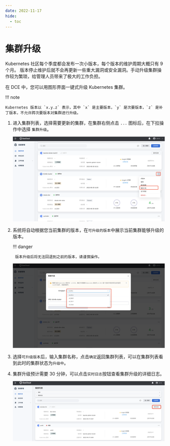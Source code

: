 ```yaml
---
date: 2022-11-17
hide:
  - toc
---
```


# 集群升级

Kubernetes 社区每个季度都会发布一次小版本，每个版本的维护周期大概只有 9 个月。
版本停止维护后就不会再更新一些重大漏洞或安全漏洞。手动升级集群操作较为繁琐，给管理人员带来了极大的工作负担。

在 DCE 中，您可以用图形界面一键式升级 Kubernetes 集群。

!!! note

    Kubernetes 版本以 `x.y.z` 表示，其中 `x` 是主要版本，`y` 是次要版本，`z` 是补丁版本，不允许跨次要版本对集群进行升级。

1. 进入集群列表，选择需要更新的集群，在集群右侧点击 `...` 图标后，在下拉操作中选择 `集群升级`。

    ![升级集群](../../images/upgradecluster01.png)

2. 系统将自动根据您当前集群的版本，在`可升级的版本`中展示当前集群能够升级的版本。

    !!! danger

        版本升级后将无法回退到之前的版本，请谨慎操作。

      ![可升级版本](../../images/upgradecluster02.png)

3. 选择`可升级版本`后，输入集群名称，点击`确定`返回集群列表，可以在集群列表看到此时的集群状态为`升级中`。

4. 集群升级预计需要 30 分钟，可以点击`实时日志`按钮查看集群升级的详细日志。

    ![实时日志](../../images/createcluster07.png)
